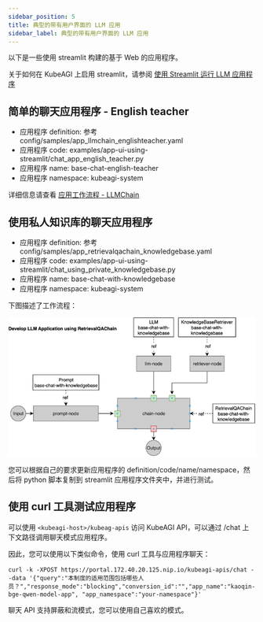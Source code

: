 ```yaml
---
sidebar_position: 5
title: 典型的带有用户界面的 LLM 应用
sidebar_label: 典型的带有用户界面的 LLM 应用
---
```


以下是一些使用 streamlit 构建的基于 Web 的应用程序。

关于如何在 KubeAGI 上启用 streamlit，请参阅 [使用 Streamlit 运行 LLM 应用程序](../QuickStart/run-llm-app-using-streamlit.md)

## 简单的聊天应用程序 - English teacher

* 应用程序 definition: 参考 config/samples/app_llmchain_englishteacher.yaml
* 应用程序 code: examples/app-ui-using-streamlit/chat_app_english_teacher.py
* 应用程序 name: base-chat-english-teacher
* 应用程序 namespace: kubeagi-system

详细信息请查看 [应用工作流程 - LLMChain](./llm-app-workflow-llmchain.md)

## 使用私人知识库的聊天应用程序

* 应用程序 definition: 参考 config/samples/app_retrievalqachain_knowledgebase.yaml
* 应用程序 code: examples/app-ui-using-streamlit/chat_using_private_knowledgebase.py
* 应用程序 name: base-chat-with-knowledgebase
* 应用程序 namespace: kubeagi-system

下图描述了工作流程：

![图 1](images/c160596aafab9f075cee72e9d82f2d52946724d2feef4bb7c1297fb01a47edb1.png)

您可以根据自己的要求更新应用程序的 definition/code/name/namespace，然后将 python 脚本复制到 streamlit 应用程序文件夹中，并进行测试。

## 使用 curl 工具测试应用程序

可以使用 ```<kubeagi-host>/kubeag-apis``` 访问 KubeAGI API，可以通过 /chat 上下文路径调用聊天模式应用程序。

因此，您可以使用以下类似命令，使用 curl 工具与应用程序聊天：


```shell
curl -k -XPOST https://portal.172.40.20.125.nip.io/kubeagi-apis/chat --data '{"query":"本制度的适用范围包括哪些人员？","response_mode":"blocking","conversion_id":"","app_name":"kaoqin-bge-qwen-model-app", "app_namespace":"your-namespace"}'
```

聊天 API 支持屏蔽和流模式，您可以使用自己喜欢的模式。
